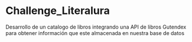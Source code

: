 # Challenge_Literalura
Desarrollo de un catalogo de libros integrando una API de libros Gutendex para obtener información que este almacenada en nuestra base de datos
